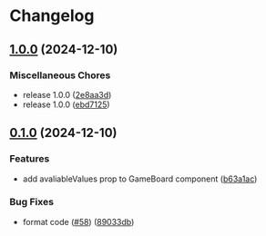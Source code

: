 # Changelog

## [1.0.0](https://github.com/thangved/sudoku-backtracking/compare/v0.1.0...v1.0.0) (2024-12-10)


### Miscellaneous Chores

* release 1.0.0 ([2e8aa3d](https://github.com/thangved/sudoku-backtracking/commit/2e8aa3d50c94e711d4c8b33277c329fa6d5c66f8))
* release 1.0.0 ([ebd7125](https://github.com/thangved/sudoku-backtracking/commit/ebd71251b2545f72084d14923272c8263f6f06d0))

## [0.1.0](https://github.com/thangved/sudoku-backtracking/compare/v0.0.0...v0.1.0) (2024-12-10)

### Features

- add avaliableValues prop to GameBoard component ([b63a1ac](https://github.com/thangved/sudoku-backtracking/commit/b63a1acc4db23e0a82446ea783368190a19a9af3))

### Bug Fixes

- format code ([#58](https://github.com/thangved/sudoku-backtracking/issues/58)) ([89033db](https://github.com/thangved/sudoku-backtracking/commit/89033dbfec68460f642daa6435328d3f625079ce))
